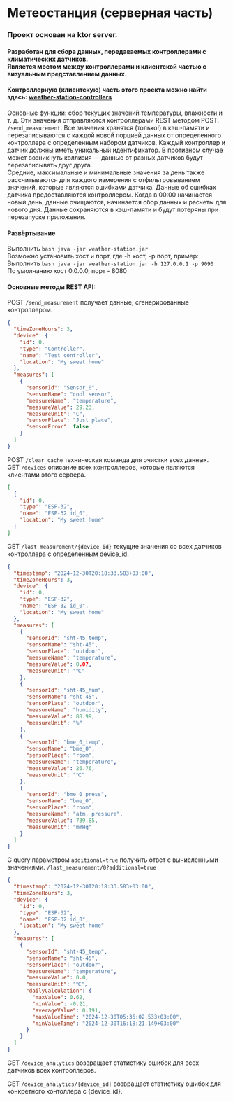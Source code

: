 # Метеостанция (серверная часть)
### Проект основан на ktor server.
#### Разработан для сбора данных, передаваемых контроллерами с климатических датчиков. <br> Является мостом между контроллерами и клиентской частью с визуальным представлением данных.
#### Контроллерную (клиентскую) часть этого проекта можно найти здесь: [weather-station-controllers](https://github.com/ArtemBotnev/weather-station-controllers)

Основные функции: сбор текущих значений температуры, влажности и т. д. Эти значения отправляются контроллерами REST методом POST.
```/send_measurement```. Все значения хранятся (только!) в кэш-памяти и перезаписываются с каждой новой порцией данных от определенного контроллера с определенным набором датчиков. Каждый контроллер и датчик должны иметь уникальный идентификатор. В противном случае может возникнуть коллизия — данные от разных датчиков будут перезаписывать друг друга.
<br>
Средние, максимальные и минимальные значения за день также рассчитываются для каждого измерения с отфильтровыванием значений, которые являются ошибками датчика. Данные об ошибках датчика предоставляются контроллером. Когда в 00:00 начинается новый день, данные очищаются, начинается сбор данных и расчеты для нового дня. Данные сохраняются в кэш-памяти и будут потеряны при перезапуске приложения.
#### Развёртывание
Выполнить ```bash java -jar weather-station.jar```
<br>
Возможно установить хост и порт, где -h хост, -p порт, пример:
<br>
Выполнить ```bash java -jar weather-station.jar -h 127.0.0.1 -p 9090```
<br>
По умолчанию хост 0.0.0.0, порт - 8080
#### Основные методы REST API:
POST ```/send_measurement``` получает данные, сгенерированные контроллером.
<br>
```json
{
  "timeZoneHours": 3,
  "device": {
    "id": 0,
    "type": "Controller",
    "name": "Test controller",
    "location": "My sweet home"
  },
  "measures": [
    {
      "sensorId": "Sensor_0",
      "sensorName": "cool sensor",
      "measureName": "temperature",
      "measureValue": 29.23,
      "measureUnit": "C",
      "sensorPlace": "Just place",
      "sensorError": false
    }
  ]
}
```
POST ```/clear_cache``` техническая команда для очистки всех данных.
<br>
GET ```/devices``` описание всех контроллеров, которые являются клиентами этого сервера.
```json
[
  {
    "id": 0,
    "type": "ESP-32",
    "name": "ESP-32 id_0",
    "location": "My sweet home"
  }
]
```
GET ```/last_measurement/{device_id}``` текущие значения со всех датчиков контроллера с определенным device_id.
```json
{
  "timestamp": "2024-12-30T20:18:33.583+03:00",
  "timeZoneHours": 3,
  "device": {
    "id": 0,
    "type": "ESP-32",
    "name": "ESP-32 id_0",
    "location": "My sweet home"
  },
  "measures": [
    {
      "sensorId": "sht-45_temp",
      "sensorName": "sht-45",
      "sensorPlace": "outdoor",
      "measureName": "temperature",
      "measureValue": 0.07,
      "measureUnit": "℃"
    },
    {
      "sensorId": "sht-45_hum",
      "sensorName": "sht-45",
      "sensorPlace": "outdoor",
      "measureName": "humidity",
      "measureValue": 88.99,
      "measureUnit": "%"
    },
    {
      "sensorId": "bme_0_temp",
      "sensorName": "bme_0",
      "sensorPlace": "room",
      "measureName": "temperature",
      "measureValue": 26.76,
      "measureUnit": "℃"
    },
    {
      "sensorId": "bme_0_press",
      "sensorName": "bme_0",
      "sensorPlace": "room",
      "measureName": "atm. pressure",
      "measureValue": 739.85,
      "measureUnit": "mmHg"
    }
  ]
}
```
С query параметром ```additional=true``` получить ответ с вычисленными значениями.
```/last_measurement/0?additional=true```
```json
{
  "timestamp": "2024-12-30T20:18:33.583+03:00",
  "timeZoneHours": 3,
  "device": {
    "id": 0,
    "type": "ESP-32",
    "name": "ESP-32 id_0",
    "location": "My sweet home"
  },
  "measures": [
    {
      "sensorId": "sht-45_temp",
      "sensorName": "sht-45",
      "sensorPlace": "outdoor",
      "measureName": "temperature",
      "measureValue": 0.0,
      "measureUnit": "℃",
      "dailyCalculation": {
        "maxValue": 0.62,
        "minValue": -0.21,
        "averageValue": 0.191,
        "maxValueTime": "2024-12-30T05:36:02.533+03:00",
        "minValueTime": "2024-12-30T16:18:21.149+03:00"
      }
    }
  ]
}
```
GET ```/device_analytics``` возвращает статистику ошибок для всех датчиков всех контроллеров.

GET ```/device_analytics/{device_id}``` возвращает статистику ошибок для конкретного контоллера с {device_id}.